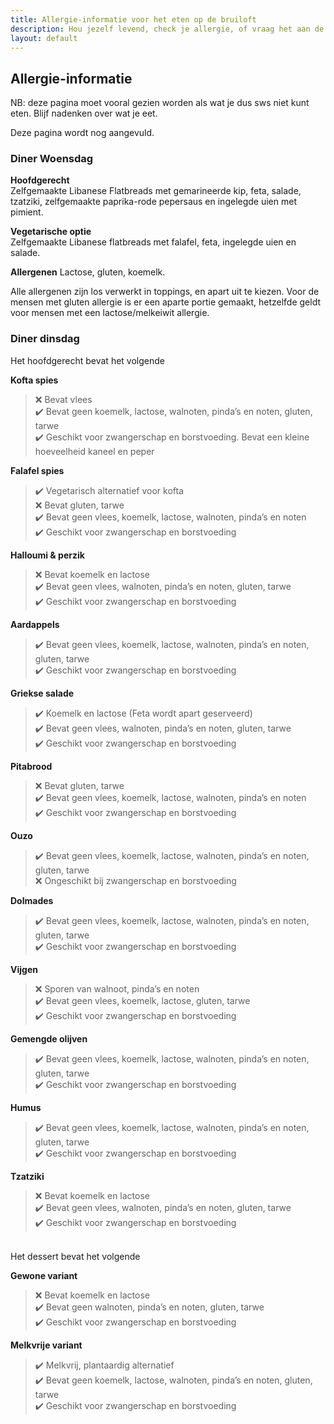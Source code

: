 ```yaml
---
title: Allergie-informatie voor het eten op de bruiloft
description: Hou jezelf levend, check je allergie, of vraag het aan de koks.
layout: default
---
```

## Allergie-informatie

NB: deze pagina moet vooral gezien worden als wat je dus sws niet kunt eten. Blijf nadenken over wat je eet.

Deze pagina wordt nog aangevuld.

### Diner Woensdag

**Hoofdgerecht**  
Zelfgemaakte Libanese Flatbreads met gemarineerde kip, feta, salade, tzatziki, zelfgemaakte paprika-rode pepersaus en ingelegde uien met pimient. 
  
**Vegetarische optie**  
Zelfgemaakte Libanese flatbreads met falafel, feta, ingelegde uien en salade.

**Allergenen**
Lactose, gluten, koemelk.   

Alle allergenen zijn los verwerkt in toppings, en apart uit te kiezen. Voor de mensen met gluten allergie is er een aparte portie gemaakt, hetzelfde geldt voor mensen met een lactose/melkeiwit allergie. 

### Diner dinsdag
Het hoofdgerecht bevat het volgende

**Kofta spies**  
>    ❌ Bevat vlees  
    ✔️ Bevat geen koemelk, lactose, walnoten, pinda’s en noten, gluten, tarwe  
    ✔️ Geschikt voor zwangerschap en borstvoeding. Bevat een kleine hoeveelheid kaneel en peper  

**Falafel spies**  
>    ✔️ Vegetarisch alternatief voor kofta  
    ❌ Bevat gluten, tarwe  
    ✔️ Bevat geen vlees, koemelk, lactose, walnoten, pinda’s en noten  
    ✔️ Geschikt voor zwangerschap en borstvoeding    

**Halloumi & perzik**  
>    ❌ Bevat koemelk en lactose  
    ✔️ Bevat geen vlees, walnoten, pinda’s en noten, gluten, tarwe  
    ✔️ Geschikt voor zwangerschap en borstvoeding  

**Aardappels**  
>    ✔️ Bevat geen vlees, koemelk, lactose, walnoten, pinda’s en noten, gluten, tarwe  
    ✔️ Geschikt voor zwangerschap en borstvoeding  


**Griekse salade**  
>    ✔️ Koemelk en lactose (Feta wordt apart geserveerd)  
    ✔️ Bevat geen vlees, walnoten, pinda’s en noten, gluten, tarwe  
    ✔️ Geschikt voor zwangerschap en borstvoeding  


**Pitabrood**  
>    ❌ Bevat gluten, tarwe  
    ✔️ Bevat geen vlees, koemelk, lactose, walnoten, pinda’s en noten  
    ✔️ Geschikt voor zwangerschap en borstvoeding  


**Ouzo**  
>    ✔️ Bevat geen vlees, koemelk, lactose, walnoten, pinda’s en noten, gluten, tarwe   
    ❌ Ongeschikt bij zwangerschap en borstvoeding  

**Dolmades**  
>    ✔️ Bevat geen vlees, koemelk, lactose, walnoten, pinda’s en noten, gluten, tarwe  
    ✔️ Geschikt voor zwangerschap en borstvoeding  

**Vijgen**  
>    ❌ Sporen van walnoot, pinda’s en noten  
    ✔️ Bevat geen vlees, koemelk, lactose, gluten, tarwe  
    ✔️ Geschikt voor zwangerschap en borstvoeding  

**Gemengde olijven**   
>    ✔️ Bevat geen vlees, koemelk, lactose, walnoten, pinda’s en noten, gluten, tarwe  
    ✔️ Geschikt voor zwangerschap en borstvoeding  

**Humus**  
>    ✔️ Bevat geen vlees, koemelk, lactose, walnoten, pinda’s en noten, gluten, tarwe  
    ✔️ Geschikt voor zwangerschap en borstvoeding  

**Tzatziki**  
>    ❌ Bevat koemelk en lactose  
    ✔️ Bevat geen vlees, walnoten, pinda’s en noten, gluten, tarwe  
    ✔️ Geschikt voor zwangerschap en borstvoeding  


 
\
Het dessert bevat het volgende

**Gewone variant**  
>    ❌ Bevat koemelk en lactose  
    ✔️ Bevat geen walnoten, pinda’s en noten, gluten, tarwe  
    ✔️ Geschikt voor zwangerschap en borstvoeding  

**Melkvrije variant**  
>    ✔️ Melkvrij, plantaardig alternatief  
    ✔️ Bevat geen koemelk, lactose, walnoten, pinda’s en noten, gluten, tarwe  
    ✔️ Geschikt voor zwangerschap en borstvoeding  
